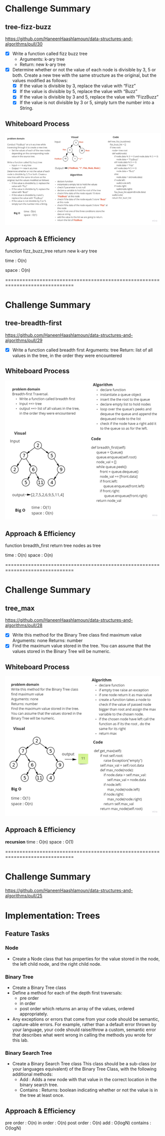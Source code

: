 # Challenge Summary

## tree-fizz-buzz
<!-- Description of the challenge -->
https://github.com/HaneenHaashlamoun/data-structures-and-algorithms/pull/30

- [x] Write a function called fizz buzz tree
    - Arguments: k-ary tree
    - Return: new k-ary tree
- [x] Determine whether or not the value of each node is divisible by 3, 5 or both. Create a new tree with the same structure as the original, but the values modified as follows:
    - [x] If the value is divisible by 3, replace the value with “Fizz”
    - [x] If the value is divisible by 5, replace the value with “Buzz”
    - [x] If the value is divisible by 3 and 5, replace the value with “FizzBuzz”
    - [x] If the value is not divisible by 3 or 5, simply turn the number into a String.

## Whiteboard Process
<!-- Embedded whiteboard image -->
![img](tree-fizz-buzz.jpg)

## Approach & Efficiency
<!-- What approach did you take? Why? What is the Big O space/time for this approach? -->
function fizz_buzz_tree return new k-ary tree

time : O(n)

space : O(n)

==============================================================================

# Challenge Summary

## tree-breadth-first
<!-- Description of the challenge -->
https://github.com/HaneenHaashlamoun/data-structures-and-algorithms/pull/29

- [x] Write a function called breadth first
    Arguments: tree
    Return: list of all values in the tree, in the order they were encountered

## Whiteboard Process
<!-- Embedded whiteboard image -->
![img](tree-breadth-first.jpg)

## Approach & Efficiency
<!-- What approach did you take? Why? What is the Big O space/time for this approach? -->
function breadth_first return tree nodes as tree

time : O(n)
space : O(n)

==============================================================================

# Challenge Summary
<!-- Description of the challenge -->
## tree_max
https://github.com/HaneenHaashlamoun/data-structures-and-algorithms/pull/28

- [x] Write this method for the Binary Tree class
find maximum value
    Arguments: none
    Returns: number
- [x] Find the maximum value stored in the tree.
    You can assume that the values stored in the Binary Tree will be numeric.

## Whiteboard Process
<!-- Embedded whiteboard image -->
![img](tree_max.jpg)

## Approach & Efficiency
<!-- What approach did you take? Why? What is the Big O space/time for this approach? -->
**recursion**
time : O(n)
space : O(1)


==============================================================================


# Challenge Summary
https://github.com/HaneenHaashlamoun/data-structures-and-algorithms/pull/25

<!-- Description of the challenge -->
# Implementation: Trees

## Feature Tasks
### Node
- Create a Node class that has properties for the value stored in the node, the left child node, and the right child node.

### Binary Tree
- Create a Binary Tree class
- Define a method for each of the depth first traversals:
    - pre order
    - in order
    - post order which returns an array of the values, ordered appropriately.
- Any exceptions or errors that come from your code should be semantic, capture-able errors. For example, rather than a default error thrown by your language, your code should raise/throw a custom, semantic error that describes what went wrong in calling the methods you wrote for this lab.

### Binary Search Tree
- Create a Binary Search Tree class
    This class should be a sub-class (or your languages equivalent) of the Binary Tree Class, with the following additional methods:
    - Add : Adds a new node with that value in the correct location in the binary search tree.
    - Contains : Returns: boolean indicating whether or not the value is in the tree at least once.

## Approach & Efficiency
<!-- What approach did you take? Why? What is the Big O space/time for this approach? -->
pre order : O(n)
in order : O(n)
post order : O(n)
add : O(logN)
contains : O(logN)

